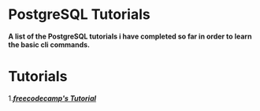 # **PostgreSQL Tutorials**

**A list of the PostgreSQL tutorials i have completed so far in order to learn the basic cli commands.**

# **Tutorials**

1.[**_freecodecamp's Tutorial_**](https://github.com/axense234/PostgreSQL-Tutorials/tree/master/freecodecamp)
